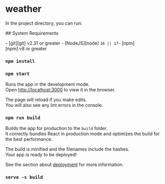 # weather
In the project directory, you can run:
 
 ​##​ ​System Requirements 
  
 ​-​ [​git​][git] v2.31 or greater 
 ​-​ [​NodeJS​][node] ​`16 || 17` 
 ​-​ [​npm​][npm] v8 or greater

### `npm install`

### `npm start`

Runs the app in the development mode.\
Open [http://localhost:3000](http://localhost:3000) to view it in the browser.

The page will reload if you make edits.\
You will also see any lint errors in the console.
### `npm run build`

Builds the app for production to the `build` folder.\
It correctly bundles React in production mode and optimizes the build for the best performance.

The build is minified and the filenames include the hashes.\
Your app is ready to be deployed!

See the section about [deployment](https://facebook.github.io/create-react-app/docs/deployment) for more information.
### `serve -s build`
